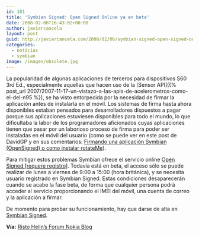 ```yaml
---
id: 181
title: 'Symbian Signed: Open Signed Online ya en beta'
date: 2008-02-06T16:43:02+00:00
author: javiercancela
layout: post
guid: http://javiercancela.com/2008/02/06/symbian-signed-open-signed-online-ya-en-beta/
categories:
  - noticias
  - symbian
image: /images/obsolete.jpg
---
```

La popularidad de algunas aplicaciones de terceros para dispositivos S60 3rd Ed., especialmente aquellas que hacen uso de la [Sensor API]({% post_url 2007/2007-11-17-un-vistazo-a-las-apis-de-acelerometros-como-el-del-n95 %}), se ha visto entorpecida por la necesidad de firmar la aplicación antes de instalarla en el móvil. Los sistemas de firma hasta ahora disponibles estaban pensados para desarrolladores dispuestos a pagar porque sus aplicaciones estuviesen disponibles para todo el mundo, lo que dificultaba la labor de los programadores aficionados cuyas aplicaciones tienen que pasar por un laborioso proceso de firma para poder ser instaladas en el móvil del usuario (como se puede ver en este post de DavidGP y en sus comentarios: [Firmando una aplicación Symbian (OpenSigned) o como instalar rotateMe](http://www.davidgp.com/2008/01/03/firmando-una-aplicacion-symbian-o-como-instalar-rotateme/ "Firmando una aplicación Symbian (OpenSigned) o como instalar rotateMe")).

Para mitigar estos problemas Symbian ofrece el servicio online [Open Signed [requere registro]](https://www.symbiansigned.com/app/page/dev/openSignedOnline.do "Open Signed"). Todavía está en beta, el acceso sólo se puede realizar de lunes a viernes de 9:00 a 15:00 (hora británica), y se necesita usuario registrado en Symbian Signed. Estas condiciones desaparecerán cuando se acabe la fase beta, de forma que cualquier persona podrá acceder al servicio proporcionando el IMEI del móvil, una cuenta de correo y la aplicación a firmar.

De momento para probar su funcionamiento, hay que darse de alta en [Symbian Signed](https://www.symbiansigned.com/app/page "Symbian Signed").

**Vía:** [Risto Helin&#8217;s Forum Nokia Blog](http://blogs.forum.nokia.com/blog/risto-helins-forum-nokia-blog/browsing/2008/02/06/open-signed-online-beta-available "Risto Helin's")